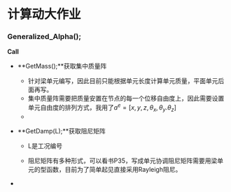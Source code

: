 # 计算动大作业

### Generalized_Alpha();

**Call**

- **GetMass();**获取集中质量阵

  - 针对梁单元编写，因此目前只能根据单元长度计算单元质量，平面单元后面再写。
  - 集中质量阵需要把质量安置在节点的每一个位移自由度上，因此需要设置单元自由度的排列方式，我用了$a^e=[x,y,z,\theta_x,\theta_y.\theta_z]$
  - 

- **GetDamp(L);**获取阻尼矩阵

  - L是工况编号

  - 阻尼矩阵有多种形式，可以看书P35，写成单元协调阻尼矩阵需要用梁单元的型函数，目前为了简单起见直接采用Rayleigh阻尼。

    

- 